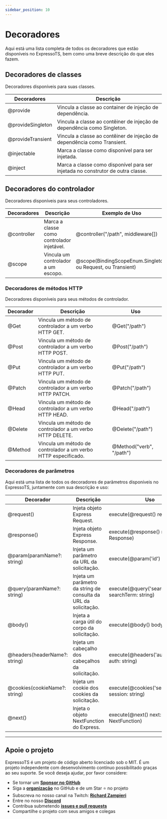 ```yaml
---
sidebar_position: 10
---
```


# Decoradores

Aqui está uma lista completa de todos os decoradores que estão disponíveis no ExpressoTS, bem como uma breve descrição do que eles fazem.

## Decoradores de classes

Decoradores disponíveis para suas classes.

| Decoradores       | Descrição                                                                       |
| ----------------- | ------------------------------------------------------------------------------- |
| @provide          | Vincula a classe ao container de injeção de dependência.                        |
| @provideSingleton | Vincula a classe ao contêiner de injeção de dependência como Singleton.         |
| @provideTransient | Vincula a classe ao contêiner de injeção de dependência como Transient.         |
| @injectable       | Marca a classe como disponível para ser injetada.                               |
| @inject           | Marca a classe como disponível para ser injetada no construtor de outra classe. |

## Decoradores do controlador

Decoradores disponíveis para seus controladores.

| Decoradores | Descrição                                  | Exemplo de Uso                                               |
| ----------- | ------------------------------------------ | ------------------------------------------------------------ |
| @controller | Marca a classe como controlador injetável. | @controller("/path", middleware[])                           |
| @scope      | Vincula um controlador a um escopo.        | @scope(BindingScopeEnum.Singleton, ou Request, ou Transient) |

### Decoradores de métodos HTTP

Decoradores disponíveis para seus métodos de controlador.

| Decorador | Descrição                                                      | Uso                      |
| --------- | -------------------------------------------------------------- | ------------------------ |
| @Get      | Vincula um método de controlador a um verbo HTTP GET.          | @Get("/path")            |
| @Post     | Vincula um método de controlador a um verbo HTTP POST.         | @Post("/path")           |
| @Put      | Vincula um método de controlador a um verbo HTTP PUT.          | @Put("/path")            |
| @Patch    | Vincula um método de controlador a um verbo HTTP PATCH.        | @Patch("/path")          |
| @Head     | Vincula um método de controlador a um verbo HTTP HEAD.         | @Head("/path")           |
| @Delete   | Vincula um método de controlador a um verbo HTTP DELETE.       | @Delete("/path")         |
| @Method   | Vincula um método de controlador a um verbo HTTP especificado. | @Method("verb", "/path") |

### Decoradores de parâmetros

Aqui está uma lista de todos os decoradores de parâmetros disponíveis no ExpressoTS, juntamente com sua descrição e uso:

| Decorador                     | Descrição                                                        | Uso                                              |
| ----------------------------- | ---------------------------------------------------------------- | ------------------------------------------------ |
| @request()                    | Injeta objeto Express Request.                                   | execute(@request() req: Request)                 |
| @response()                   | Injeta objeto Express Response.                                  | execute(@response() res: Response)               |
| @param(paramName?: string)    | Injeta um parâmetro da URL da solicitação.                       | execute(@param('id') id: string)                 |
| @query(paramName?: string)    | Injeta um parâmetro da string de consulta da URL da solicitação. | execute(@query('searchTerm') searchTerm: string) |
| @body()                       | Injeta a carga útil do corpo da solicitação.                     | execute(@body() body: MyDTO)                     |
| @headers(headerName?: string) | Injeta um cabeçalho dos cabeçalhos da solicitação.               | execute(@headers('authorization') auth: string)  |
| @cookies(cookieName?: string) | Injeta um cookie dos cookies da solicitação.                     | execute(@cookies('session') session: string)     |
| @next()                       | Injeta o objeto NextFunction do Express.                         | execute(@next() next: NextFunction)              |

---

## Apoie o projeto

ExpressoTS é um projeto de código aberto licenciado sob o MIT. É um projeto independente com desenvolvimento contínuo possibilitado graças ao seu suporte. Se você deseja ajudar, por favor considere:

- Se tornar um **[Sponsor no GitHub](https://github.com/sponsors/expressots)**
- Siga a **[organização](https://github.com/expressots)** no GitHub e de um Star ⭐ no projeto
- Subscreva no nosso canal na Twitch: **[Richard Zampieri](https://www.twitch.tv/richardzampieri)**
- Entre no nosso **[Discord](https://discord.com/invite/PyPJfGK)**
- Contribua submetendo **[issues e pull requests](https://github.com/expressots/expressots/issues/new/choose)**
- Compartilhe o projeto com seus amigos e colegas
